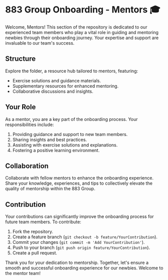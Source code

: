 # 883 Group Onboarding - Mentors :mortar_board:

Welcome, Mentors! This section of the repository is dedicated to our experienced team members who play a vital role in guiding and mentoring newbies through their onboarding journey. Your expertise and support are invaluable to our team's success.

## Structure

Explore the folder, a resource hub tailored to mentors, featuring:

- Exercise solutions and guidance materials.
- Supplementary resources for enhanced mentoring.
- Collaborative discussions and insights.

## Your Role

As a mentor, you are a key part of the onboarding process. Your responsibilities include:

1. Providing guidance and support to new team members.
2. Sharing insights and best practices.
3. Assisting with exercise solutions and explanations.
4. Fostering a positive learning environment.

## Collaboration

Collaborate with fellow mentors to enhance the onboarding experience. Share your knowledge, experiences, and tips to collectively elevate the quality of mentorship within the 883 Group.

## Contribution

Your contributions can significantly improve the onboarding process for future team members. To contribute:

1. Fork the repository.
2. Create a feature branch (`git checkout -b feature/YourContribution`).
3. Commit your changes (`git commit -m 'Add YourContribution'`).
4. Push to your branch (`git push origin feature/YourContribution`).
5. Create a pull request.

Thank you for your dedication to mentorship. Together, let's ensure a smooth and successful onboarding experience for our newbies. Welcome to the mentor team!
